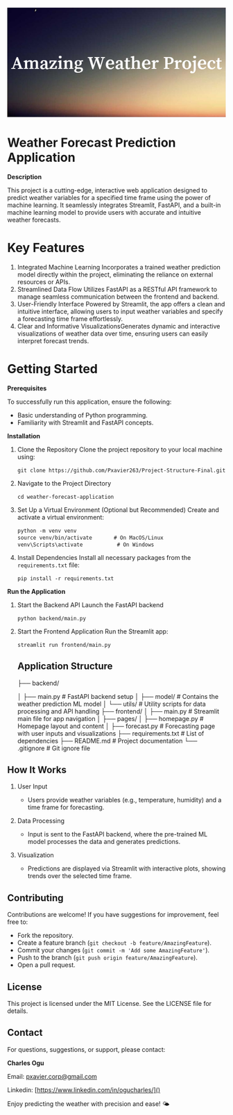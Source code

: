 ![1732693916907](image/README/1732693916907.png)

# **Weather Forecast Prediction Application**

**Description**

This project is a cutting-edge, interactive web application designed to predict weather variables for a specified time frame using the power of machine learning. It seamlessly integrates Streamlit, FastAPI, and a built-in machine learning model to provide users with accurate and intuitive weather forecasts.

# **Key Features**

1. Integrated Machine Learning
   Incorporates a trained weather prediction model directly within the project, eliminating the reliance on external resources or APIs.
2. Streamlined Data Flow
   Utilizes FastAPI as a RESTful API framework to manage seamless communication between the frontend and backend.
3. User-Friendly Interface
   Powered by Streamlit, the app offers a clean and intuitive interface, allowing users to input weather variables and specify a forecasting time frame effortlessly.
4. Clear and Informative VisualizationsGenerates dynamic and interactive visualizations of weather data over time, ensuring users can easily interpret forecast trends.

# **Getting Started**

**Prerequisites**

To successfully run this application, ensure the following:

* Basic understanding of Python programming.
* Familiarity with Streamlit and FastAPI concepts.

**Installation**

1. Clone the Repository
   Clone the project repository to your local machine using:

   ```
   git clone https://github.com/Pxavier263/Project-Structure-Final.git
   ```
2. Navigate to the Project Directory

   ```
   cd weather-forecast-application
   ```
3. Set Up a Virtual Environment (Optional but Recommended)
   Create and activate a virtual environment:

   ```
   python -m venv venv
   source venv/bin/activate       # On MacOS/Linux
   venv\Scripts\activate           # On Windows
   ```
4. Install Dependencies
   Install all necessary packages from the `requirements.txt` file:

   ```
   pip install -r requirements.txt
   ```

**Run the Application**

1. Start the Backend API
   Launch the FastAPI backend

   ```
   python backend/main.py
   ```
2. Start the Frontend Application
   Run the Streamlit app:

   ```
   streamlit run frontend/main.py
   ```

   ## **Application Structure**

   ├── backend/

   │   ├── main.py                # FastAPI backend setup
   │   ├── model/                 # Contains the weather prediction ML model
   │   └── utils/                 # Utility scripts for data processing and API handling
   ├── frontend/
   │   ├── main.py                # Streamlit main file for app navigation
   │   ├── pages/
   │       ├── homepage.py        # Homepage layout and content
   │       ├── forecast.py        # Forecasting page with user inputs and visualizations
   ├── requirements.txt           # List of dependencies
   ├── README.md                  # Project documentation
   └── .gitignore                 # Git ignore file

## **How It Works**

1. User Input

   - Users provide weather variables (e.g., temperature, humidity) and a time frame for forecasting.
2. Data Processing

   - Input is sent to the FastAPI backend, where the pre-trained ML model processes the data and generates predictions.
3. Visualization

   - Predictions are displayed via Streamlit with interactive plots, showing trends over the selected time frame.

## **Contributing**

Contributions are welcome! If you have suggestions for improvement, feel free to:

* Fork the repository.
* Create a feature branch (`git checkout -b feature/AmazingFeature`).
* Commit your changes (`git commit -m 'Add some AmazingFeature'`).
* Push to the branch (`git push origin feature/AmazingFeature`).
* Open a pull request.

## License

This project is licensed under the MIT License. See the LICENSE file for details.

## **Contact**

For questions, suggestions, or support, please contact:

**Charles Ogu**


Email: [pxavier.corp@gmail.com]()

Linkedin: [https://www.linkedin.com/in/ogucharles/]()

Enjoy predicting the weather with precision and ease! 🌤️
